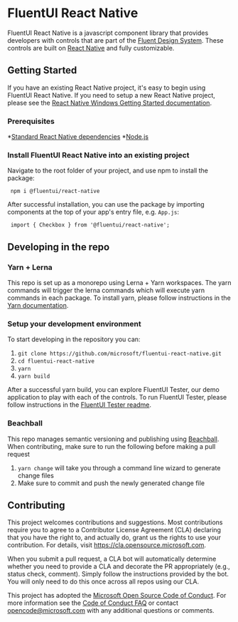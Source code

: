 # FluentUI React Native

FluentUI React Native is a javascript component library that provides developers with controls that are part of the [Fluent Design System](https://www.microsoft.com/design/fluent/). These controls are built on [React Native](https://reactnative.dev/) and fully customizable.

## Getting Started

If you have an existing React Native project, it's easy to begin using FluentUI React Native. If you need to setup a new React Native project, please see the [React Native Windows Getting Started documentation](https://microsoft.github.io/react-native-windows/docs/getting-started).

### Prerequisites

*[Standard React Native dependencies](http://facebook.github.io/react-native/docs/getting-started.html#node-python2-jdk)
*[Node.js](https://nodejs.org/en/download/)

### Install FluentUI React Native into an existing project

Navigate to the root folder of your project, and use npm to install the package:

```
 npm i @fluentui/react-native
```

After successful installation, you can use the package by importing components at the top of your app's entry file, e.g. `App.js`:

```
 import { Checkbox } from '@fluentui/react-native';
```

## Developing in the repo

### Yarn + Lerna

This repo is set up as a monorepo using Lerna + Yarn workspaces. The yarn commands will trigger the lerna commands which will execute yarn commands in each package. To install yarn, please follow instructions in the [Yarn documentation](https://classic.yarnpkg.com/en/docs/install/).

### Setup your development environment

To start developing in the repository you can:

1. `git clone https://github.com/microsoft/fluentui-react-native.git`
1. `cd fluentui-react-native`
1. `yarn`
1. `yarn build`

After a successful yarn build, you can explore FluentUI Tester, our demo application to play with each of the controls. To run FluentUI Tester, please follow instructions in the [FluentUI Tester readme](https://github.com/microsoft/fluentui-react-native/blob/master/experiments/tester/README.md).

### Beachball
This repo manages semantic versioning and publishing using [Beachball](https://github.com/microsoft/beachball). When contributing, make sure to run the following before making a pull request
1. `yarn change` will take you through a command line wizard to generate change files
2. Make sure to commit and push the newly generated change file

## Contributing

This project welcomes contributions and suggestions. Most contributions require you to agree to a
Contributor License Agreement (CLA) declaring that you have the right to, and actually do, grant us
the rights to use your contribution. For details, visit https://cla.opensource.microsoft.com.

When you submit a pull request, a CLA bot will automatically determine whether you need to provide
a CLA and decorate the PR appropriately (e.g., status check, comment). Simply follow the instructions
provided by the bot. You will only need to do this once across all repos using our CLA.

This project has adopted the [Microsoft Open Source Code of Conduct](https://opensource.microsoft.com/codeofconduct/).
For more information see the [Code of Conduct FAQ](https://opensource.microsoft.com/codeofconduct/faq/) or
contact [opencode@microsoft.com](mailto:opencode@microsoft.com) with any additional questions or comments.
